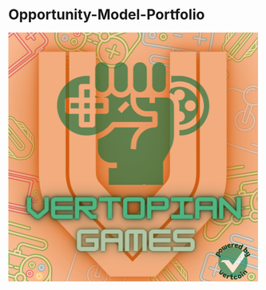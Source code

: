 # Opportunity-Model-Portfolio
![image](https://github.com/scottjoyner/Opportunity-Model-Portfolio/blob/main/Vertopian%20Games%20Logo.png?raw=true)
